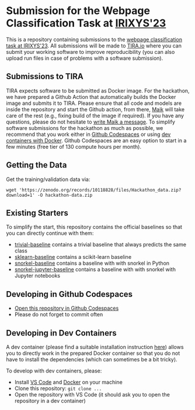 # Submission for the Webpage Classification Task at [IRIXYS'23](https://irixys.uni-passau.de/workshops-summer-schools/)

This is a repository containing submissions to the [webpage classification task at IRIXYS'23](https://github.com/OpenWebSearch/wows-code/tree/main/irixys23/webpage-classification). All submissions will be made to [TIRA.io](https://www.tira.io/task-overview/webpage-classification/) where you can submit your working software to improve reproducibility (you can also upload run files in case of problems with a software submission).

## Submissions to TIRA

TIRA expects software to be submitted as Docker image. For the hackathon, we have prepared a Github Action that automatically builds the Docker image and submits it to TIRA. Please ensure that all code and models are inside the repository and start the Github action, from there, [Maik](https://www.tira.io/u/maik_froebe/summary) will take care of the rest (e.g., fixing build of the image if required). If you have any questions, please do not hesitate to [write Maik a message](https://www.tira.io/u/maik_froebe/summary). To simplify software submissions for the hackathon as much as possible, we recommend that you work either in [Github Codespaces](https://codespaces.new/tira-io/ir-lab-jena-leipzig-wise-2023-irixys23-team-06/tree/main) or using [dev containers with Docker](https://code.visualstudio.com/docs/devcontainers/containers). Github Codespaces are an easy option to start in a few minutes (free tier of 130 compute hours per month).

## Getting the Data

Get the training/validation data via:

```
wget 'https://zenodo.org/records/10118828/files/Hackathon_data.zip?download=1' -O hackathon-data.zip
```

## Existing Starters

To simplify the start, this repository contains the official baselines so that you can directly continue with them:

- [trivial-baseline](trivial-baseline) contains a trivial baseline that always predicts the same class
- [sklearn-baseline](sklearn-baseline) contains a scikit-learn baseline
- [snorkel-baseline](snorkel-baseline) contains a baseline with with snorkel in Python
- [snorkel-jupyter-baseline](snorkel-jupyter-baseline) contains a baseline with with snorkel with Jupyter notebooks

## Developing in Github Codespaces

- [Open this repository in Github Codespaces](https://codespaces.new/tira-io/ir-lab-jena-leipzig-wise-2023-irixys23-team-06/tree/main)
- Please do not forget to commit often


## Developing in Dev Containers

A dev container (please find a suitable installation instruction [here](https://code.visualstudio.com/docs/devcontainers/containers)) allows you to directly work in the prepared Docker container so that you do not have to install the dependencies (which can sometimes be a bit tricky).

To develop with dev containers, please:

- Install [VS Code](https://code.visualstudio.com/download) and [Docker](https://docs.docker.com/engine/install/) on your machine
- Clone this repository: `git clone ...`
- Open the repository with VS Code (it should ask you to open the repository in a dev container)

